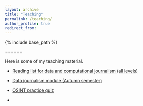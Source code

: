 ```yaml
---
layout: archive
title: "Teaching"
permalink: /teaching/
author_profile: true
redirect_from:
---
```


{% include base_path %}

======

Here is some of my teaching material.

- [Reading list for data and computational journalism (all levels)](https://dj-reading.readthedocs.io/en/latest/)

- [Data journalism module (Autumn semester)](https://github.com/aodhanlutetiae/data_journalism_jomec)

- [OSINT practice quiz](https://osintquiz.herokuapp.com/)


-
